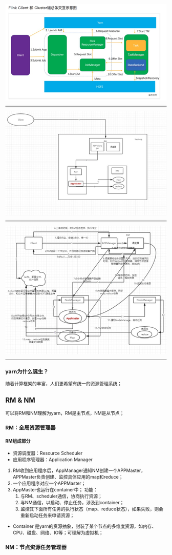 ![client与cluster交互图](./images/client与cluster交互图.jpg)

-----------------

![任务提交图](./images/任务提交图.jpg)

-----------------

![yarn提交执行图](./images/yarn提交执行图.jpg)

-----------------

### yarn为什么诞生？
随着计算框架的丰富，人们更希望有统一的资源管理系统；

## RM & NM
可以将RM和NM理解为yarn，RM是主节点，NM是从节点；

### RM：全局资源管理器
#### RM组成部分
- 资源调度器：Resource Scheduler
- 应用程序管理器：Application Manager
 1. RM收到应用程序后，AppManager通知NM创建一个APPMaster，APPMaster负责创建、监控具体应用的map和reduce；
 2. 一个应用程序对应一个APPMaster；
 3. AppMaster也运行在container中；
 功能：
    1. 与RM、scheduler通信，协商执行资源；
    2. 与NM通信，以启动、停止任务，涉及到container；
    3. 监控其下面所有任务的执行状态（map、reduce状态），如果失败，则会重新启动任务来申请资源；
    
- Container
是yarn的资源抽象，封装了某个节点的多维度资源，如内存、CPU、磁盘、网络、IO等；可理解为虚拟机；

### NM：节点资源任务管理器